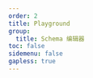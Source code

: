 ```yaml
---
order: 2
title: Playground
group:
  title: Schema 编辑器
toc: false
sidemenu: false
gapless: true
---
```


<code src='./demo/layout.jsx' />
